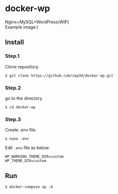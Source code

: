 # docker-wp
Nginx+MySQL+WordPress(WIP)  
Example image:)

## Install

### Step.1
Clone repository.
```
$ git clone https://github.com/cep3d/docker-wp.git
```

### Step.2
go to the directory.
```
$ cd docker-wp
```

### Step.3
Create .env file.
```
$ nano .env
```

Edit `.env` file as below.
```
WP_WORKING_THEME_DIR=custom
WP_THEME_DIR=custom
```

## Run
```
$ docker-compose up -d
```